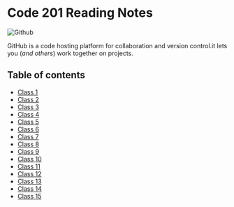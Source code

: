 # Code 201 Reading Notes

![Github](https://www.w3schools.com/whatis/img_github_logo.png)

GitHub is a code hosting platform for collaboration and version control.it lets you (*and others*) work together on projects.

## **Table of contents** 


- [Class 1](https://abdelrazakgo.github.io/Reading-Notes/class-01)
- [Class 2](https://abdelrazakgo.github.io/Reading-Notes/class-02)
- [Class 3](https://abdelrazakgo.github.io/Reading-Notes/class-03)
- [Class 4](https://abdelrazakgo.github.io/Reading-Notes/class-04)
- [Class 5](https://abdelrazakgo.github.io/Reading-Notes/class-05)
- [Class 6](https://abdelrazakgo.github.io/Reading-Notes/class-06)
- [Class 7](https://abdelrazakgo.github.io/Reading-Notes/class-07)
- [Class 8](https://abdelrazakgo.github.io/Reading-Notes/class-08)
- [Class 9](https://abdelrazakgo.github.io/Reading-Notes/class-09)
- [Class 10](https://abdelrazakgo.github.io/Reading-Notes/class-10)
- [Class 11](https://abdelrazakgo.github.io/Reading-Notes/class-11)
- [Class 12]()
- [Class 13]()
- [Class 14]()
- [Class 15]()

